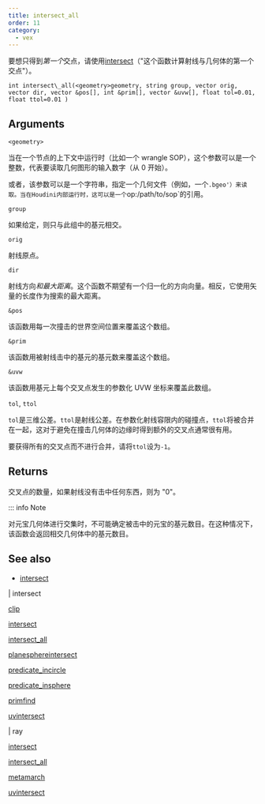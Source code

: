 ```yaml
---
title: intersect_all
order: 11
category:
  - vex
---
```


要想只得到*第一个*交点，请使用[intersect](intersect.html)（"这个函数计算射线与几何体的第一个交点"）。

`int intersect\_all(<geometry>geometry, string group, vector orig, vector dir, vector &pos[], int &prim[], vector &uvw[], float tol=0.01, float ttol=0.01 )`

## Arguments

`<geometry>`

当在一个节点的上下文中运行时（比如一个 wrangle SOP），这个参数可以是一个整数，代表要读取几何图形的输入数字（从 0 开始）。

或者，该参数可以是一个字符串，指定一个几何文件（例如，一个`.bgeo'）来读取。当在Houdini内部运行时，这可以是一个`op:/path/to/sop`的引用。

`group`

如果给定，则只与此组中的基元相交。

`orig`

射线原点。

`dir`

射线方向*和最大距离*。这个函数不期望有一个归一化的方向向量。相反，它使用矢量的长度作为搜索的最大距离。

`&pos`

该函数用每一次撞击的世界空间位置来覆盖这个数组。

`&prim`

该函数用被射线击中的基元的基元数来覆盖这个数组。

`&uvw`

该函数用基元上每个交叉点发生的参数化 UVW 坐标来覆盖此数组。

`tol`, `ttol`

`tol`是三维公差。`ttol`是射线公差。在参数化射线容限内的碰撞点，`ttol`将被合并在一起，这对于避免在撞击几何体的边缘时得到额外的交叉点通常很有用。

要获得所有的交叉点而不进行合并，请将`ttol`设为`-1`。

## Returns

交叉点的数量，如果射线没有击中任何东西，则为 "0"。

::: info Note

对元宝几何体进行交集时，不可能确定被击中的元宝的基元数目。在这种情况下，该函数会返回相交几何体中的基元数目。

## See also

- [intersect](intersect.html)

|
intersect

[clip](clip.html)

[intersect](intersect.html)

[intersect_all](intersect_all.html)

[planesphereintersect](planesphereintersect.html)

[predicate_incircle](predicate_incircle.html)

[predicate_insphere](predicate_insphere.html)

[primfind](primfind.html)

[uvintersect](uvintersect.html)

|
ray

[intersect](intersect.html)

[intersect_all](intersect_all.html)

[metamarch](metamarch.html)

[uvintersect](uvintersect.html)

